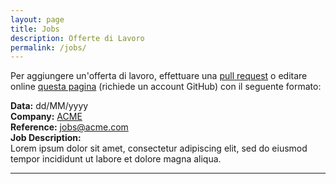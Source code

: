 ```yaml
---
layout: page
title: Jobs
description: Offerte di Lavoro
permalink: /jobs/
---
```


Per aggiungere un'offerta di lavoro, effettuare una 
[pull request](https://help.github.com/articles/creating-a-pull-request/) o
editare online
[questa pagina](https://github.com/jugtorino/jugtorino.github.io/edit/master/pages/j_jobs.md) 
(richiede un account GitHub) con il seguente formato:

**Data:** dd/MM/yyyy  
**Company:** [ACME](http://acme.org)  
**Reference:** jobs@acme.com  
**Job Description:**  
Lorem ipsum dolor sit amet, consectetur adipiscing elit, sed
do eiusmod tempor incididunt ut labore et dolore magna aliqua.

---
